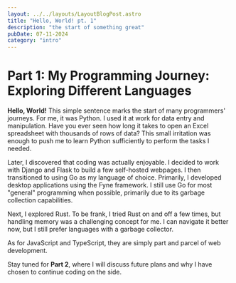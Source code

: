 ```yaml
---
layout: ../../layouts/LayoutBlogPost.astro
title: "Hello, World! pt. 1"
description: "the start of something great"
pubDate: 07-11-2024
category: "intro"
---
```


# Part 1: My Programming Journey: Exploring Different Languages

**Hello, World!**
This simple sentence marks the start of many programmers' journeys. For me, it was Python. I used it at work for data entry and manipulation. Have you ever seen how long it takes to open an Excel spreadsheet with thousands of rows of data? This small irritation was enough to push me to learn Python sufficiently to perform the tasks I needed.

Later, I discovered that coding was actually enjoyable. I decided to work with Django and Flask to build a few self-hosted webpages. I then transitioned to using Go as my language of choice. Primarily, I developed desktop applications using the Fyne framework. I still use Go for most "general" programming when possible, primarily due to its garbage collection capabilities.

Next, I explored Rust. To be frank, I tried Rust on and off a few times, but handling memory was a challenging concept for me. I can navigate it better now, but I still prefer languages with a garbage collector.

As for JavaScript and TypeScript, they are simply part and parcel of web development.

Stay tuned for **Part 2**, where I will discuss future plans and why I have chosen to continue coding on the side.
